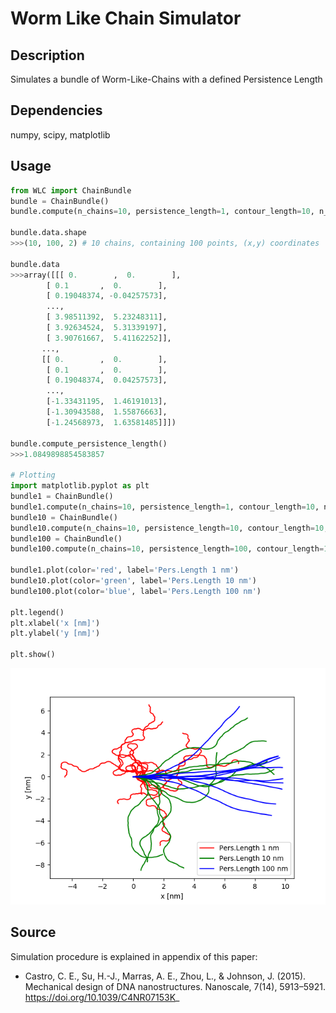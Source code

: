 # Worm Like Chain Simulator

## Description
Simulates a bundle of Worm-Like-Chains with a defined Persistence Length

## Dependencies
numpy, scipy, matplotlib

## Usage
```python
from WLC import ChainBundle
bundle = ChainBundle()
bundle.compute(n_chains=10, persistence_length=1, contour_length=10, n_segments=100)

bundle.data.shape
>>>(10, 100, 2) # 10 chains, containing 100 points, (x,y) coordinates

bundle.data
>>>array([[[ 0.        ,  0.        ],
        [ 0.1       ,  0.        ],
        [ 0.19048374, -0.04257573],
        ..., 
        [ 3.98511392,  5.23248311],
        [ 3.92634524,  5.31339197],
        [ 3.90761667,  5.41162252]],
       ...,        
       [[ 0.        ,  0.        ],
        [ 0.1       ,  0.        ],
        [ 0.19048374,  0.04257573],
        ..., 
        [-1.33431195,  1.46191013],
        [-1.30943588,  1.55876663],
        [-1.24568973,  1.63581485]]])

bundle.compute_persistence_length()
>>>1.0849898854583857

# Plotting
import matplotlib.pyplot as plt
bundle1 = ChainBundle()
bundle1.compute(n_chains=10, persistence_length=1, contour_length=10, n_segments=100)
bundle10 = ChainBundle()
bundle10.compute(n_chains=10, persistence_length=10, contour_length=10, n_segments=100)
bundle100 = ChainBundle()
bundle100.compute(n_chains=10, persistence_length=100, contour_length=10, n_segments=100)

bundle1.plot(color='red', label='Pers.Length 1 nm') 
bundle10.plot(color='green', label='Pers.Length 10 nm')
bundle100.plot(color='blue', label='Pers.Length 100 nm')

plt.legend()
plt.xlabel('x [nm]')
plt.ylabel('y [nm]')

plt.show()
```
![BundlePlot](plot.png)

## Source
Simulation procedure is explained in appendix of this paper:
* Castro, C. E., Su, H.-J., Marras, A. E., Zhou, L., & Johnson, J. (2015). Mechanical design of DNA nanostructures. Nanoscale, 7(14), 5913–5921. https://doi.org/10.1039/C4NR07153K_
